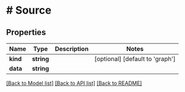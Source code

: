 # # Source

## Properties

Name | Type | Description | Notes
------------ | ------------- | ------------- | -------------
**kind** | **string** |  | [optional] [default to 'graph']
**data** | **string** |  |

[[Back to Model list]](../../README.md#models) [[Back to API list]](../../README.md#endpoints) [[Back to README]](../../README.md)
